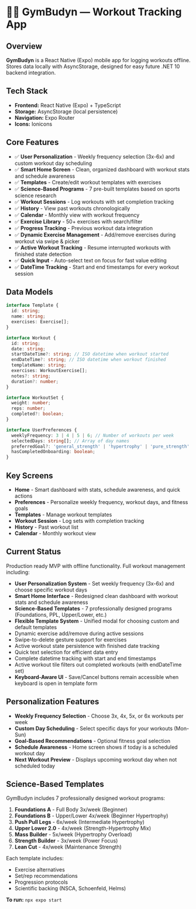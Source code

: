 # 🏋️‍♂️ GymBudyn — Workout Tracking App

## Overview
**GymBudyn** is a React Native (Expo) mobile app for logging workouts offline. Stores data locally with AsyncStorage, designed for easy future .NET 10 backend integration.

## Tech Stack
- **Frontend:** React Native (Expo) + TypeScript
- **Storage:** AsyncStorage (local persistence)
- **Navigation:** Expo Router
- **Icons:** Ionicons

## Core Features
- ✅ **User Personalization** - Weekly frequency selection (3x-6x) and custom workout day scheduling
- ✅ **Smart Home Screen** - Clean, organized dashboard with workout stats and schedule awareness
- ✅ **Templates** - Create/edit workout templates with exercises
- ✅ **Science-Based Programs** - 7 pre-built templates based on sports science research
- ✅ **Workout Sessions** - Log workouts with set completion tracking
- ✅ **History** - View past workouts chronologically
- ✅ **Calendar** - Monthly view with workout frequency
- ✅ **Exercise Library** - 50+ exercises with search/filter
- ✅ **Progress Tracking** - Previous workout data integration
- ✅ **Dynamic Exercise Management** - Add/remove exercises during workout via swipe & picker
- ✅ **Active Workout Tracking** - Resume interrupted workouts with finished state detection
- ✅ **Quick Input** - Auto-select text on focus for fast value editing
- ✅ **DateTime Tracking** - Start and end timestamps for every workout session

## Data Models
```typescript
interface Template {
  id: string;
  name: string;
  exercises: Exercise[];
}

interface Workout {
  id: string;
  date: string;
  startDateTime?: string; // ISO datetime when workout started
  endDateTime?: string; // ISO datetime when workout finished
  templateName: string;
  exercises: WorkoutExercise[];
  notes?: string;
  duration?: number;
}

interface WorkoutSet {
  weight: number;
  reps: number;
  completed?: boolean;
}

interface UserPreferences {
  weeklyFrequency: 3 | 4 | 5 | 6; // Number of workouts per week
  selectedDays: string[]; // Array of day names
  preferredGoal?: 'general_strength' | 'hypertrophy' | 'pure_strength' | 'cutting_phase' | 'lean_bulk';
  hasCompletedOnboarding: boolean;
}
```

## Key Screens
- **Home** - Smart dashboard with stats, schedule awareness, and quick actions
- **Preferences** - Personalize weekly frequency, workout days, and fitness goals
- **Templates** - Manage workout templates
- **Workout Session** - Log sets with completion tracking
- **History** - Past workout list
- **Calendar** - Monthly workout view

## Current Status
Production ready MVP with offline functionality. Full workout management including:
- **User Personalization System** - Set weekly frequency (3x-6x) and choose specific workout days
- **Smart Home Interface** - Redesigned clean dashboard with workout stats and schedule awareness
- **Science-Based Templates** - 7 professionally designed programs (Foundations, PPL, Upper/Lower, etc.)
- **Flexible Template System** - Unified modal for choosing custom and default templates
- Dynamic exercise add/remove during active sessions
- Swipe-to-delete gesture support for exercises
- Active workout state persistence with finished date tracking
- Quick text selection for efficient data entry
- Complete datetime tracking with start and end timestamps
- Active workout tile filters out completed workouts (with endDateTime set)
- **Keyboard-Aware UI** - Save/Cancel buttons remain accessible when keyboard is open in template form

## Personalization Features
- **Weekly Frequency Selection** - Choose 3x, 4x, 5x, or 6x workouts per week
- **Custom Day Scheduling** - Select specific days for your workouts (Mon-Sun)
- **Goal-Based Recommendations** - Optional fitness goal selection
- **Schedule Awareness** - Home screen shows if today is a scheduled workout day
- **Next Workout Preview** - Displays upcoming workout day when not scheduled today

## Science-Based Templates
GymBudyn includes 7 professionally designed workout programs:
1. **Foundations A** - Full Body 3x/week (Beginner)
2. **Foundations B** - Upper/Lower 4x/week (Beginner Hypertrophy)
3. **Push Pull Legs** - 6x/week (Intermediate Hypertrophy)
4. **Upper Lower 2.0** - 4x/week (Strength-Hypertrophy Mix)
5. **Mass Builder** - 5x/week (Hypertrophy Overload)
6. **Strength Builder** - 3x/week (Power Focus)
7. **Lean Cut** - 4x/week (Maintenance Strength)

Each template includes:
- Exercise alternatives
- Set/rep recommendations
- Progression protocols
- Scientific backing (NSCA, Schoenfeld, Helms)

**To run:** `npx expo start`